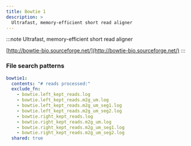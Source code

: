 ```yaml
---
title: Bowtie 1
description: >
  Ultrafast, memory-efficient short read aligner
---
```


<!--
~~~~~ DO NOT EDIT ~~~~~
This file is autogenerated from the MultiQC module python docstring.
Do not edit the markdown, it will be overwritten.

File path for the source of this content: multiqc/modules/bowtie1/bowtie1.py
~~~~~~~~~~~~~~~~~~~~~~~
-->

:::note
Ultrafast, memory-efficient short read aligner

[http://bowtie-bio.sourceforge.net/](http://bowtie-bio.sourceforge.net/)
:::

### File search patterns

```yaml
bowtie1:
  contents: "# reads processed:"
  exclude_fn:
    - bowtie.left_kept_reads.log
    - bowtie.left_kept_reads.m2g_um.log
    - bowtie.left_kept_reads.m2g_um_seg1.log
    - bowtie.left_kept_reads.m2g_um_seg2.log
    - bowtie.right_kept_reads.log
    - bowtie.right_kept_reads.m2g_um.log
    - bowtie.right_kept_reads.m2g_um_seg1.log
    - bowtie.right_kept_reads.m2g_um_seg2.log
  shared: true
```
